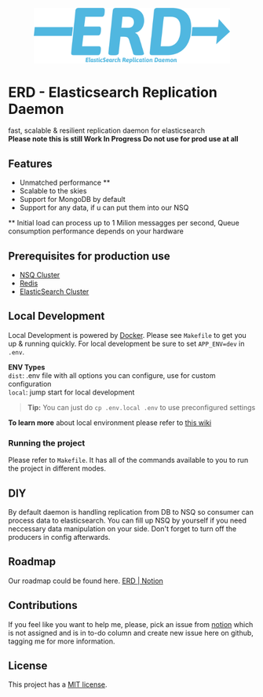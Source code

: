 <p align="center"><img src="https://raw.githubusercontent.com/TheMartes/erd/master/.github/readme/logo.png" width="400"></p>

# ERD - Elasticsearch Replication Daemon

fast, scalable & resilient replication daemon for elasticsearch<br />
**Please note this is still Work In Progress Do not use for prod use at all**

## Features

-   Unmatched performance \*\*
-   Scalable to the skies
-   Support for MongoDB by default
-   Support for any data, if u can put them into our NSQ

\*\* Initial load can process up to 1 Milion messagges per second, Queue consumption performance depends on your hardware

## Prerequisites for production use

-   [NSQ Cluster](https://nsq.io/)
-   [Redis](https://redis.com/)
-   [ElasticSearch Cluster](https://www.elastic.co/elasticsearch/)

## Local Development

Local Development is powered by [Docker](https://www.docker.com/). Please see `Makefile` to get you up & running quickly. For local development be sure to set `APP_ENV=dev` in `.env`.

**ENV Types**<br/>
`dist`: .env file with all options you can configure, use for custom configuration<br />
`local`: jump start for local development

> **Tip:** You can just do `cp .env.local .env` to use preconfigured settings

**To learn more** about local environment please refer to [this wiki](https://github.com/TheMartes/erd/wiki/Local-Development)

### Running the project

Please refer to `Makefile`. It has all of the commands available to you to run the project in different modes.

## DIY

By default daemon is handling replication from DB to NSQ so consumer can process data to elasticsearch. You can fill up NSQ by yourself if you need neccessary data manipulation on your side. Don't forget to turn off the producers in config afterwards.

## Roadmap

Our roadmap could be found here. [ERD | Notion](https://www.notion.so/martes/fde8f651f54c47988bfd4e1bed386a06?v=e777c6f286e643808375a10a8135ed1d)

## Contributions

If you feel like you want to help me, please, pick an issue from [notion](https://www.notion.so/martes/fde8f651f54c47988bfd4e1bed386a06?v=e777c6f286e643808375a10a8135ed1d) which is not assigned and is in to-do column and create new issue here on github, tagging me for more information.

## License

This project has a [MIT license](https://github.com/TheMartes/erd/blob/dev/LICENSE.md).
